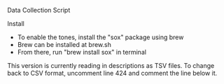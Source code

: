 Data Collection Script

Install
- To enable the tones, install the "sox" package using brew
- Brew can be installed at brew.sh
- From there, run "brew install sox" in terminal

This version is currently reading in descriptions as TSV files. To change back to CSV format, uncomment line 424 and comment the line below it.

